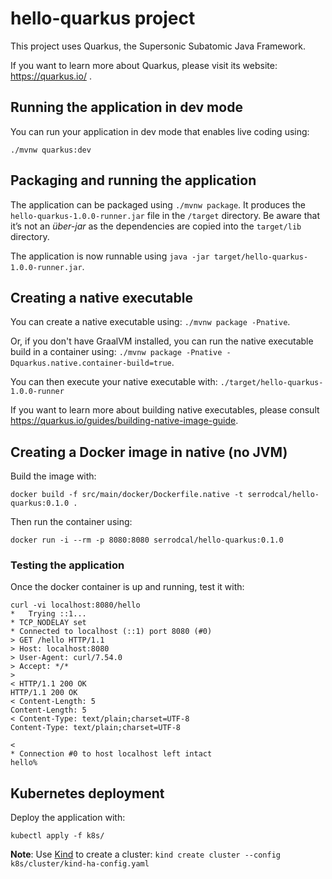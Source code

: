 # hello-quarkus project

This project uses Quarkus, the Supersonic Subatomic Java Framework.

If you want to learn more about Quarkus, please visit its website: https://quarkus.io/ .

## Running the application in dev mode

You can run your application in dev mode that enables live coding using:
```
./mvnw quarkus:dev
```

## Packaging and running the application

The application can be packaged using `./mvnw package`.
It produces the `hello-quarkus-1.0.0-runner.jar` file in the `/target` directory.
Be aware that it’s not an _über-jar_ as the dependencies are copied into the `target/lib` directory.

The application is now runnable using `java -jar target/hello-quarkus-1.0.0-runner.jar`.

## Creating a native executable

You can create a native executable using: `./mvnw package -Pnative`.

Or, if you don't have GraalVM installed, you can run the native executable build in a container using: `./mvnw package -Pnative -Dquarkus.native.container-build=true`.

You can then execute your native executable with: `./target/hello-quarkus-1.0.0-runner`

If you want to learn more about building native executables, please consult https://quarkus.io/guides/building-native-image-guide.

## Creating a Docker image in native (no JVM)

Build the image with:
```
docker build -f src/main/docker/Dockerfile.native -t serrodcal/hello-quarkus:0.1.0 .
```

Then run the container using:
```
docker run -i --rm -p 8080:8080 serrodcal/hello-quarkus:0.1.0
```

### Testing the application

Once the docker container is up and running, test it with:
```
curl -vi localhost:8080/hello
*   Trying ::1...
* TCP_NODELAY set
* Connected to localhost (::1) port 8080 (#0)
> GET /hello HTTP/1.1
> Host: localhost:8080
> User-Agent: curl/7.54.0
> Accept: */*
>
< HTTP/1.1 200 OK
HTTP/1.1 200 OK
< Content-Length: 5
Content-Length: 5
< Content-Type: text/plain;charset=UTF-8
Content-Type: text/plain;charset=UTF-8

<
* Connection #0 to host localhost left intact
hello%   
```

## Kubernetes deployment

Deploy the application with:
```
kubectl apply -f k8s/
```

**Note**: Use [Kind](https://kind.sigs.k8s.io/) to create a cluster: `kind create cluster --config k8s/cluster/kind-ha-config.yaml`
